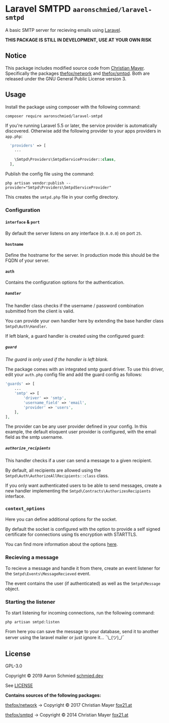 # Laravel SMTPD <small>`aaronschmied/laravel-smtpd`</small>

A basic SMTP server for recieving emails using [Laravel](https://laravel.com/).

**THIS PACKAGE IS STILL IN DEVELOPMENT, USE AT YOUR OWN RISK**

## Notice

This package includes modified source code from [Christian Mayer](https://fox21.at/). Specifically the packages [thefox/network](https://github.com/TheFox/network) and [thefox/smtpd](https://github.com/TheFox/smtpd). Both are released under the GNU General Public License version 3.


## Usage

Install the package using composer with the following command:

```
composer require aaronschmied/laravel-smtpd
```

If you're running Laravel 5.5 or later, the service provider is automatically discovered. Otherwise add the following provider to your apps providers in `app.php`:

```php
  'providers' => [
    ...
    
    \Smtpd\Providers\SmtpdServiceProvider::class,
  ],
```

Publish the config file using the command:

```
php artisan vendor:publish --provider="Smtpd\Providers\SmtpdServiceProvider"
```

This creates the `smtpd.php` file in your config directory.

### Configuration

#### `interface` & `port`
By default the server listens on any interface (`0.0.0.0`) on port `25`.

#### `hostname`

Define the hostname for the server. In production mode this should be the FQDN of your server.

#### `auth`

Contains the configuration options for the authentication.

##### `handler`

The handler class checks if the username / password combination submitted from the client is valid.

You can provide your own handler here by extending the base handler class `Smtpd\Auth\Handler`.

If left blank, a guard handler is created using the configured guard:


##### `guard`

*The guard is only used if the handler is left blank.*

The package comes with an integrated smtp guard driver. To use this driver, edit your `auth.php` config file and add the guard config as follows:

```php
'guards' => [
    ...
    'smtp' => [
        'driver' => 'smtp',
        'username_field' => 'email',
        'provider' => 'users',
    ],
],
```

The provider can be any user provider defined in your config. In this example, the default eloquent user provider is configured, with the email field as the smtp username.

##### `authorize_recipients`

This handler checks if a user can send a message to a given recipient.

By default, all recipients are allowed using the `Smtpd\Auth\AuthorizeAllRecipients::class` class.

If you only want authenticated users to be able to send messages, create a new handler implementing the `Smtpd\Contracts\AuthorizesRecipients` interface.


### `context_options`

Here you can define additional options for the socket.

By default the socket is configured with the option to provide a self signed certificate for connections using tls encryption with STARTTLS.

You can find more information about the options [here](https://php.net/manual/de/function.stream-context-create.php).

### Recieving a message

To recieve a message and handle it from there, create an event listener for the `Smtpd\Events\MessageRecieved` event.

The event contains the user (if authenticated) as well as the `Smtpd\Message` object.

### Starting the listener

To start listening for incoming connections, run the following command:

```
php artisan smtpd:listen
```

From here you can save the message to your database, send it to another server using the laravel mailer or just ignore it... ¯\\\_(ツ)\_/¯

## License

GPL-3.0

Copyright &copy; 2019 Aaron Schmied [schmied.dev](https://schmied.dev)

See [LICENSE](LICENSE)

**Contains sources of the following packages:**

[thefox/network](https://github.com/TheFox/network#license)
&rarr;
Copyright &copy; 2017 Christian Mayer [fox21.at](https://fox21.at/)

[thefox/smtpd](https://github.com/TheFox/smtpd#license)
&rarr;
Copyright &copy; 2014 Christian Mayer [fox21.at](https://fox21.at/)



